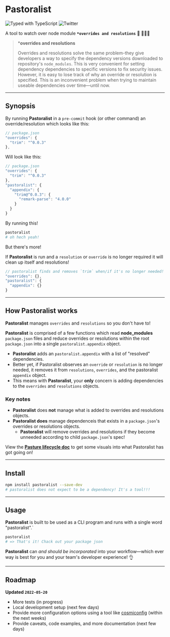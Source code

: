 # Pastoralist

![Typed with TypeScript](https://flat.badgen.net/badge/icon/Typed?icon=typescript&label&labelColor=blue&color=555555)
![Twitter](https://img.shields.io/twitter/url?url=https%3A%2F%2Fgithub.com%2Fyowainwright%2Fpastoralist)

A tool to watch over node module **`*overrides and resolutions`** 🐑 👩🏽‍🌾

> \***overrides and resolutions**
>
> Overrides and resolutions solve the same problem-they give developers a way to specify the dependency versions downloaded to repository's `node_modules`. This is very convenient for setting dependency dependencies to specific versions to fix security issues. However, it is easy to lose track of why an override or resolution is specified. This is an inconvenient problem when trying to maintain useable dependencies over time—until now.

---
## Synopsis

By running **Pastoralist** in a `pre-commit` hook (or other command) an override/resolution which looks like this:

```js
// package.json
"overrides": {
  "trim": "^0.0.3"
},
```

Will look like this:

```js
// package.json
"overrides": {
  "trim": "^0.0.3"
},
"pastoralist": {
  "appendix": {
    "trim@^0.0.3": {
      "remark-parse": "4.0.0"
    }
  }
}
```

By running this!

```sh
pastoralist
# oh hech yeah!
```

But there's more!

If **Pastoralist** is run and a `resolution` or `override` is no longer required
it will clean up itself and resolutions!

```js
// pastoralist finds and removes `trim` when/if it's no longer needed!
"overrides": {},
"pastoralist": {
  "appendix": {}
}
```

---

## How Pastoralist works

**Pastoralist** manages `overrides` and `resolutions` so you don't have to!

**Pastoralist** is comprised of a few functions which read **node_modules** `package.json` files and reduce overrides or resolutions within the root `package.json` into a single `pastoralist.appendix` object.

- **Pastoralist** adds an `pastoralist.appendix` with a list of "resolved" dependencies.
- Better yet, if Pastoralist observes an `override` or `resolution` is no longer needed, it removes it from `resolutions`, `overrides`, and the pastoralist `appendix` object.
- This means with **Pastoralist**, your **only** concern is adding dependencies to the `overrides` and `resolutions` objects.

### Key notes

- **Pastoralist** does **not** manage what is added to overrides and resolutions objects.
- **Pastoralist does** manage dependenceis that exists in a `package.json`'s overrides or resolutions objects.
  - **Pastoralist** will remove overrides and resolutions if they become unneeded according to child `package.json`'s spec!

View the **[Pasture lifecycle doc](./docs/pasture-lifecycle.md)** to get some visuals into what Pastoralist has got going on!

---
## Install

```sh
npm install pastoralist --save-dev
# pastoralist does not expect to be a dependency! It's a tool!!!
```

---

## Usage

**Pastoralist** is built to be used as a CLI program and runs with a single word "pastoralist".`

```sh
pastoralist
# => That's it! Chack out your package json
```

**Pastoralist** can _and should be incorporated_ into your workflow—which ever way is best for you and your team's developer experience! 👌

---
## Roadmap

**Updated `2022-05-20`**

- More tests (in progress)
- Local development setup (next few days)
- Provide more configuration options using a tool like [cosmiconfig](https://github.com/davidtheclark/cosmiconfig) (within the next weeks)
- Provide caveats, code examples, and more documentation (next few days)
